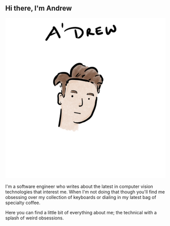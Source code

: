 ## Hi there, I'm Andrew

![a_drew_portrait.png](pictures/portrait.png)

I'm a software engineer who writes about the latest in computer vision technologies that interest me. When I'm not doing that though you'll find me obsessing over my collection of keyboards or dialing in my latest bag of specialty coffee.

Here you can find a little bit of everything about me; the technical with a splash of weird obsessions. 

